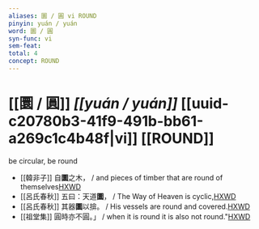 ```yaml
---
aliases: 圜 / 圓 vi ROUND
pinyin: yuán / yuán
word: 圜 / 圓
syn-func: vi
sem-feat: 
total: 4
concept: ROUND 
---
```

# [[圜 / 圓]] *[[yuán / yuán]]*  [[uuid-c20780b3-41f9-491b-bb61-a269c1c4b48f|vi]] [[ROUND]]
be circular, be round
 - [[韓非子]] 自**圜**之木， / and pieces of timber that are round of themselves[HXWD](https://hxwd.org/textview.html?location=KR3c0005_tls_050-33a.7)
 - [[呂氏春秋]] 五曰：天道**圜**， / The Way of Heaven is cyclic,[HXWD](https://hxwd.org/textview.html?location=KR3j0009_tls_003-29a.2)
 - [[呂氏春秋]] 其器**圜**以揜。 / His vessels are round and covered.[HXWD](https://hxwd.org/textview.html?location=KR3j0009_tls_006-9a.21)
 - [[祖堂集]] 圓時亦不圓。」 / when it is round it is also not round."[HXWD](https://hxwd.org/textview.html?location=KR6q0002_Yan_005-2031a.42)